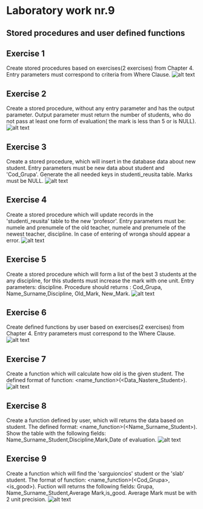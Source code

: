 # Laboratory work nr.9
## Stored procedures and user defined functions

## Exercise 1 
Create stored procedures based on exercises(2 exercises) from Chapter 4. Entry parameters must correspond to criteria from Where Clause.
![alt text](screens/ex1.PNG "Logo Title Text 1")

## Exercise 2
Create a stored procedure, without any entry parameter and has the output parameter. Output parameter must return the number of students, who do not pass at least one form of evaluation( the mark is less than 5 or is NULL).
![alt text](screens/ex2.PNG "Logo Title Text 1")

## Exercise 3
Create a stored procedure, which will insert in the database data about new student. Entry parameters must be new data about student and 'Cod_Grupa'. Generate the all needed keys in studenti_reusita table. Marks must be NULL.
![alt text](screens/ex3.PNG "Logo Title Text 1")

## Exercise 4
Create a stored procedure which will update records in the 'studenti_reusita' table to the new 'profesor'. Entry parameters must be: numele and prenumele of the old teacher, numele and prenumele of the newest teacher, discipline. In case of entering of wronga should appear a error.
  ![alt text](screens/ex4.PNG "Logo Title Text 1")

## Exercise 5
Create a stored procedure which will form a list of the best 3 students at the any discipline, for this students must increase the mark with one unit. Entry parameters: discipline. Procedure should returns : Cod_Grupa, Name_Surname,Discipline, Old_Mark, New_Mark. ![alt text](screens/ex5.PNG "Logo Title Text 1")
 
 ## Exercise 6 
Create defined functions by user based on exercises(2 exercises) from Chapter 4. Entry parameters must correspond to the Where Clause.
![alt text](screens/ex6.PNG "Logo Title Text 1")

## Exercise 7 
Create a function which will calculate how old is the given student. The defined format of function: <name_function>(<Data_Nastere_Student>).
![alt text](screens/ex7.PNG "Logo Title Text 1")

## Exercise 8
Create a function defined by user, which will returns the data based on student. The defined format: <name_function>(<Name_Surname_Student>). Show the table with the following fields: Name_Surname_Student,Discipline,Mark,Date of evaluation.
![alt text](screens/ex8.PNG "Logo Title Text 1")

## Exercise 9
Create a function which will find the 'sarguioncios' student or the 'slab' student. The format of function: <name_function>(<Cod_Grupa>, <is_good>). Fuction will returns the following fields: Grupa, Name_Surname_Student,Average Mark,is_good. Average Mark must be with 2 unit precision.
![alt text](screens/ex9.PNG "Logo Title Text 1")

